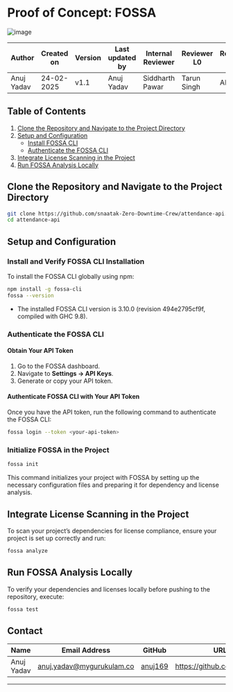 # Proof of Concept: FOSSA

![image](https://github.com/user-attachments/assets/0124f761-2ad6-4c46-af30-2564596bb5e6)


| **Author** | **Created on** | **Version** | **Last updated by** | **Internal Reviewer** | **Reviewer L0** | **Reviewer L1** | **Reviewer L2** |
|------------|--------------|-------------|----------------|-----------------|-------------|-------------|-------------|
| Anuj Yadav | 24-02-2025   | v1.1        | Anuj Yadav     | Siddharth Pawar | Tarun Singh | Abhishek    | Abhishek Dubey |

## Table of Contents
1. [Clone the Repository and Navigate to the Project Directory](#clone-the-repository-and-navigate-to-the-project-directory)
2. [Setup and Configuration](#setup-and-configuration)
   - [Install FOSSA CLI](#install-fossa-cli)
   - [Authenticate the FOSSA CLI](#authenticate-the-fossa-cli)
3. [Integrate License Scanning in the Project](#integrate-license-scanning-in-the-project)
4. [Run FOSSA Analysis Locally](#run-fossa-analysis-locally)

## Clone the Repository and Navigate to the Project Directory

```bash
git clone https://github.com/snaatak-Zero-Downtime-Crew/attendance-api.git
cd attendance-api
```


## Setup and Configuration

### Install and Verify FOSSA CLI Installation

To install the FOSSA CLI globally using npm:

```bash
npm install -g fossa-cli
fossa --version
```

- The installed FOSSA CLI version is 3.10.0 (revision 494e2795cf9f, compiled with GHC 9.8).

### Authenticate the FOSSA CLI

#### Obtain Your API Token
1. Go to the FOSSA dashboard.
2. Navigate to **Settings → API Keys**.
3. Generate or copy your API token.

#### Authenticate FOSSA CLI with Your API Token

Once you have the API token, run the following command to authenticate the FOSSA CLI:

```bash
fossa login --token <your-api-token>
```

### Initialize FOSSA in the Project

```bash
fossa init
```

This command initializes your project with FOSSA by setting up the necessary configuration files and preparing it for dependency and license analysis.

## Integrate License Scanning in the Project

To scan your project’s dependencies for license compliance, ensure your project is set up correctly and run:

```bash
fossa analyze
```

## Run FOSSA Analysis Locally

To verify your dependencies and licenses locally before pushing to the repository, execute:

```bash
fossa test
```

## Contact
| Name | Email Address | GitHub | URL |
|------|--------------|--------|-----|
| Anuj Yadav | anuj.yadav@mygurukulam.co | [anuj169](https://github.com/anuj169) | https://github.com/anuj169 |

---

